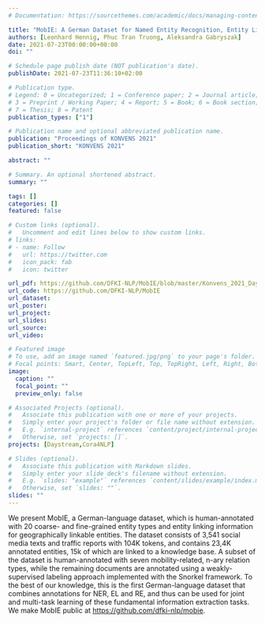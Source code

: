 ```yaml
---
# Documentation: https://sourcethemes.com/academic/docs/managing-content/

title: "MobIE: A German Dataset for Named Entity Recognition, Entity Linking and Relation Extraction in the Mobility Domain"
authors: [Leonhard Hennig, Phuc Tran Truong, Aleksandra Gabryszak]
date: 2021-07-23T00:00:00+00:00
doi: ""

# Schedule page publish date (NOT publication's date).
publishDate: 2021-07-23T11:36:10+02:00

# Publication type.
# Legend: 0 = Uncategorized; 1 = Conference paper; 2 = Journal article;
# 3 = Preprint / Working Paper; 4 = Report; 5 = Book; 6 = Book section;
# 7 = Thesis; 8 = Patent
publication_types: ["1"]

# Publication name and optional abbreviated publication name.
publication: "Proceedings of KONVENS 2021"
publication_short: "KONVENS 2021"

abstract: ""

# Summary. An optional shortened abstract.
summary: ""

tags: []
categories: []
featured: false

# Custom links (optional).
#   Uncomment and edit lines below to show custom links.
# links:
# - name: Follow
#   url: https://twitter.com
#   icon_pack: fab
#   icon: twitter

url_pdf: https://github.com/DFKI-NLP/MobIE/blob/master/Konvens_2021_Daystream_Corpus.pdf
url_code: https://github.com/DFKI-NLP/MobIE
url_dataset:
url_poster: 
url_project:
url_slides: 
url_source:
url_video:

# Featured image
# To use, add an image named `featured.jpg/png` to your page's folder. 
# Focal points: Smart, Center, TopLeft, Top, TopRight, Left, Right, BottomLeft, Bottom, BottomRight.
image:
  caption: ""
  focal_point: ""
  preview_only: false

# Associated Projects (optional).
#   Associate this publication with one or more of your projects.
#   Simply enter your project's folder or file name without extension.
#   E.g. `internal-project` references `content/project/internal-project/index.md`.
#   Otherwise, set `projects: []`.
projects: [Daystream,Cora4NLP]

# Slides (optional).
#   Associate this publication with Markdown slides.
#   Simply enter your slide deck's filename without extension.
#   E.g. `slides: "example"` references `content/slides/example/index.md`.
#   Otherwise, set `slides: ""`.
slides: ""
---
```

We present MobIE, a German-language dataset, which is human-annotated with 20 coarse- and fine-grained entity types and entity linking information for geographically linkable entities. The dataset consists of 3,541 social media texts and traffic reports with 104K tokens, and contains 23,4K annotated entities, 15k of which are linked to a knowledge base. A subset of the dataset is human-annotated with seven mobility-related, n-ary relation types, while the remaining documents are annotated using a weakly-supervised labeling approach implemented with the Snorkel framework. To the best of our knowledge, this is the first German-language dataset that combines annotations for NER, EL and RE, and thus can be used for joint and multi-task learning of these fundamental information extraction tasks. We make MobIE public at https://github.com/dfki-nlp/mobie.
